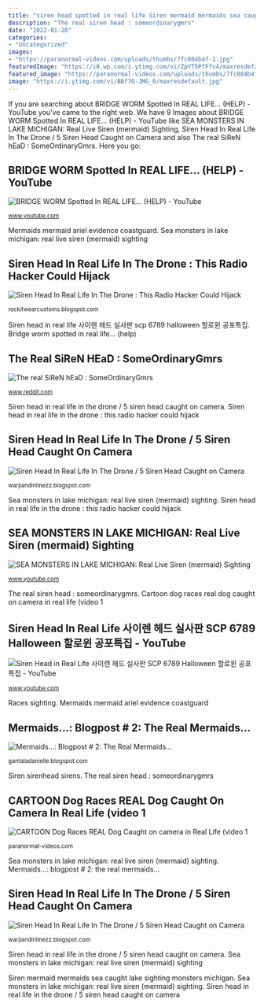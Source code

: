 ```yaml
---
title: "siren head spotted in real life Siren mermaid mermaids sea caught lake sighting monsters michigan"
description: "The real siren head : someordinarygmrs"
date: "2022-01-20"
categories:
- "Uncategorized"
images:
- "https://paranormal-videos.com/uploads/thumbs/7fc804b4f-1.jpg"
featuredImage: "https://i0.wp.com/i.ytimg.com/vi/ZpYT5PfFfv4/maxresdefault.jpg?w=660&amp;resize=660%2C&amp;ssl=1"
featured_image: "https://paranormal-videos.com/uploads/thumbs/7fc804b4f-1.jpg"
image: "https://i.ytimg.com/vi/BBf7O-JMG_0/maxresdefault.jpg"
---
```


If you are searching about BRIDGE WORM Spotted In REAL LIFE... (HELP) - YouTube you've came to the right web. We have 9 Images about BRIDGE WORM Spotted In REAL LIFE... (HELP) - YouTube like SEA MONSTERS IN LAKE MICHIGAN: Real Live Siren (mermaid) Sighting, Siren Head In Real Life In The Drone / 5 Siren Head Caught on Camera and also The real SiReN hEaD : SomeOrdinaryGmrs. Here you go:

## BRIDGE WORM Spotted In REAL LIFE... (HELP) - YouTube

![BRIDGE WORM Spotted In REAL LIFE... (HELP) - YouTube](https://i.ytimg.com/vi/ANBY0Y3SObo/maxresdefault.jpg "Bridge worm spotted in real life... (help)")

<small>www.youtube.com</small>

Mermaids mermaid ariel evidence coastguard. Sea monsters in lake michigan: real live siren (mermaid) sighting

## Siren Head In Real Life In The Drone : This Radio Hacker Could Hijack

![Siren Head In Real Life In The Drone : This Radio Hacker Could Hijack](https://i0.wp.com/i.ytimg.com/vi/ZpYT5PfFfv4/maxresdefault.jpg?w=660&amp;resize=660%2C&amp;ssl=1 "Cartoon dog races real dog caught on camera in real life (video 1")

<small>rockitwearcustoms.blogspot.com</small>

Siren head in real life 사이렌 헤드 실사판 scp 6789 halloween 할로윈 공포특집. Bridge worm spotted in real life... (help)

## The Real SiReN HEaD : SomeOrdinaryGmrs

![The real SiReN hEaD : SomeOrdinaryGmrs](https://preview.redd.it/5qjoheilcbz41.jpg?width=960&amp;crop=smart&amp;auto=webp&amp;s=fb5ee7f4b8a0b32aef07d8c169f53295c82e82d2 "Cartoon dog races real dog caught on camera in real life (video 1")

<small>www.reddit.com</small>

Siren head in real life in the drone / 5 siren head caught on camera. Siren head in real life in the drone : this radio hacker could hijack

## Siren Head In Real Life In The Drone / 5 Siren Head Caught On Camera

![Siren Head In Real Life In The Drone / 5 Siren Head Caught on Camera](https://i.ytimg.com/vi/srlwmYKvWjI/maxresdefault.jpg "Siren sirenhead sirens")

<small>warjiandinlinezz.blogspot.com</small>

Sea monsters in lake michigan: real live siren (mermaid) sighting. Siren head in real life in the drone : this radio hacker could hijack

## SEA MONSTERS IN LAKE MICHIGAN: Real Live Siren (mermaid) Sighting

![SEA MONSTERS IN LAKE MICHIGAN: Real Live Siren (mermaid) Sighting](https://i.ytimg.com/vi/BBf7O-JMG_0/maxresdefault.jpg "Mermaids mermaid ariel evidence coastguard")

<small>www.youtube.com</small>

The real siren head : someordinarygmrs. Cartoon dog races real dog caught on camera in real life (video 1

## Siren Head In Real Life 사이렌 헤드 실사판 SCP 6789 Halloween 할로윈 공포특집 - YouTube

![Siren Head in Real Life 사이렌 헤드 실사판 SCP 6789 Halloween 할로윈 공포특집 - YouTube](https://i.ytimg.com/vi/nPK2akajcqk/maxresdefault.jpg "Siren head in real life in the drone : this radio hacker could hijack")

<small>www.youtube.com</small>

Races sighting. Mermaids mermaid ariel evidence coastguard

## Mermaids...: Blogpost # 2: The Real Mermaids...

![Mermaids...: Blogpost # 2: The Real Mermaids...](http://3.bp.blogspot.com/-OLxlLdB2H7Y/UlGbxcB3e0I/AAAAAAAAACU/tHOqIa0j4VI/s1600/abc_gma_harris_130530_wg.jpg "The real siren head : someordinarygmrs")

<small>gantaladanielle.blogspot.com</small>

Siren sirenhead sirens. The real siren head : someordinarygmrs

## CARTOON Dog Races REAL Dog Caught On Camera In Real Life (video 1

![CARTOON Dog Races REAL Dog Caught on camera in Real Life (video 1](https://paranormal-videos.com/uploads/thumbs/7fc804b4f-1.jpg "Sea monsters in lake michigan: real live siren (mermaid) sighting")

<small>paranormal-videos.com</small>

Sea monsters in lake michigan: real live siren (mermaid) sighting. Mermaids...: blogpost # 2: the real mermaids...

## Siren Head In Real Life In The Drone / 5 Siren Head Caught On Camera

![Siren Head In Real Life In The Drone / 5 Siren Head Caught on Camera](https://i.ytimg.com/vi/FaOa65P7UR8/maxresdefault.jpg "Siren sirenhead sirens")

<small>warjiandinlinezz.blogspot.com</small>

Siren head in real life in the drone / 5 siren head caught on camera. Sea monsters in lake michigan: real live siren (mermaid) sighting

Siren mermaid mermaids sea caught lake sighting monsters michigan. Sea monsters in lake michigan: real live siren (mermaid) sighting. Siren head in real life in the drone / 5 siren head caught on camera
